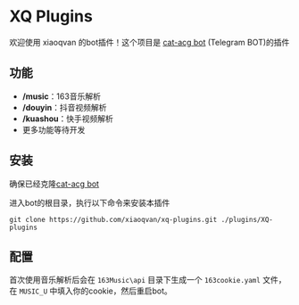 # XQ Plugins

欢迎使用 xiaoqvan 的bot插件！这个项目是 [cat-acg bot](https://github.com/moecatacg/cat-acg) (Telegram BOT)的插件

## 功能

- **/music**：163音乐解析
- **/douyin**：抖音视频解析
- **/kuashou**：快手视频解析
- 更多功能等待开发
## 安装

确保已经克隆[cat-acg bot](https://github.com/moecatacg/cat-acg)

进入bot的根目录，执行以下命令来安装本插件

```
git clone https://github.com/xiaoqvan/xq-plugins.git ./plugins/XQ-plugins
```

## 配置
首次使用音乐解析后会在 `163Music\api` 目录下生成一个 `163cookie.yaml` 文件，在 `MUSIC_U` 中填入你的cookie，然后重启bot。
